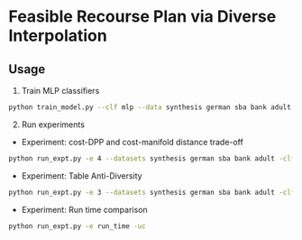 # Feasible Recourse Plan via Diverse Interpolation


## Usage

1. Train MLP classifiers

```sh
python train_model.py --clf mlp --data synthesis german sba bank adult --num-proc 16
```

2. Run experiments

* Experiment: cost-DPP and cost-manifold distance trade-off

```sh
python run_expt.py -e 4 --datasets synthesis german sba bank adult -clf mlp --methods frpd_quad frpd_quad_dp frpd_dpp_gr frpd_dpp_ls dice -uc
```

* Experiment: Table Anti-Diversity

```sh
python run_expt.py -e 3 --datasets synthesis german sba bank adult -clf mlp --methods frpd_quad frpd_quad_dp frpd_dpp_gr frpd_dpp_ls dice -uc
```

* Experiment: Run time comparison

```sh
python run_expt.py -e run_time -uc
```
